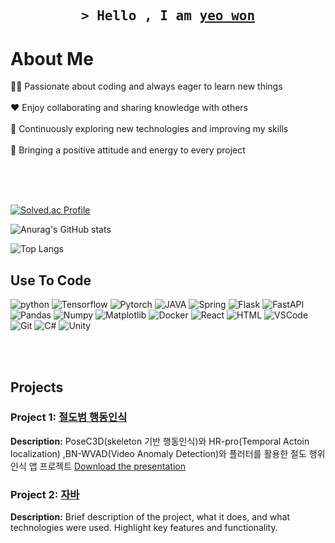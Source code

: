 
<h2 align="center">
    <samp>&gt; Hello , I am
    <b><a target="_blank" href="https://alsiam.com">yeo won</a></b>
  </samp>
</h2>


<!-- About Section -->
# About Me
<p>
<!--   <img align="right" width="300" height="210" src="/assets/programmer.svg" alt="Coding gif" /> -->
  👨‍💻 Passionate about coding and always eager to learn new things<br/><br/>
  ❤️ Enjoy collaborating and sharing knowledge with others<br/><br/>
  🌱 Continuously exploring new technologies and improving my skills<br/><br/>
  🌟 Bringing a positive attitude and energy to every project<br/><br/>
</p>

<br/>
<br/>

[![Solved.ac Profile](http://mazassumnida.wtf/api/v2/generate_badge?boj=dudnjsckrgo)](https://solved.ac/dudnjsckrgo/)

![Anurag's GitHub stats](https://github-readme-stats.vercel.app/api?username=tripleyoung&show_icons=true&theme=radical)

![Top Langs](https://github-readme-stats.vercel.app/api/top-langs/?username=tripleyoung&layout=compact)

## Use To Code
![python](https://img.shields.io/badge/Python-F0DB4F?style=for-the-badge&labelColor=black&logo=python&logoColor=F0DB4F)
![Tensorflow](https://img.shields.io/badge/Tensorflow-007acc?style=for-the-badge&labelColor=black&logo=tensorflow&logoColor=007acc)
![Pytorch](https://img.shields.io/badge/-Pytorch-61DBFB?style=for-the-badge&labelColor=black&logo=pytorch&logoColor=61DBFB)
![JAVA](https://img.shields.io/badge/-JAVA-007396?style=for-the-badge&labelColor=black&logo=OpenJDK&logoColor=white)
![Spring](https://img.shields.io/badge/Spring-6DB33F?style=for-the-badge&logo=spring&logoColor=white)
![Flask](https://img.shields.io/badge/Flask-20232A?style=for-the-badge&logo=flask&logoColor=61DAFB)
![FastAPI](https://img.shields.io/badge/FastAPI-000000?style=for-the-badge&logo=fastapi&logoColor=white)
![Pandas](https://img.shields.io/badge/Pandas-3C873A?style=for-the-badge&labelColor=black&logo=pandas&logoColor=3C873A)
![Numpy](https://img.shields.io/badge/Numpy-000000?style=for-the-badge&logo=numpy&logoColor=white)
![Matplotlib](https://img.shields.io/badge/Matplotlib-4EA94B?style=for-the-badge&logo=matplotlib&logoColor=white)
![Docker](https://img.shields.io/badge/Docker-1572B6?style=for-the-badge&logo=docker&logoColor=white)
![React](https://img.shields.io/badge/React-0170FE?style=for-the-badge&logo=reactjs&logoColor=white)
![HTML](https://img.shields.io/badge/HTML5-E34F26?style=for-the-badge&logo=html5&logoColor=white)
![VSCode](https://img.shields.io/badge/Visual_Studio-0078d7?style=for-the-badge&logo=visual%20studio&logoColor=white)
![Git](https://img.shields.io/badge/Git-F05032?style=for-the-badge&logo=git&logoColor=white)
![C#](https://img.shields.io/badge/C%23-239120?style=for-the-badge&logo=c-sharp&logoColor=white)
![Unity](https://img.shields.io/badge/Unity-000000?style=for-the-badge&logo=unity&logoColor=white)

<br/>
<br/>

## Projects
### Project 1: [절도범 행동인식](#)
**Description:** PoseC3D(skeleton 기반 행동인식)와 HR-pro(Temporal Actoin localization) ,BN-WVAD(Video Anomaly Detection)와 플러터를 활용한 절도 행위 인식 앱 프로젝트
[Download the presentation](./아이펠톤_최종발표자료_RealCvongE.pptx.pdf)
### Project 2: [자바](#)
**Description:** Brief description of the project, what it does, and what technologies were used. Highlight key features and functionality.

<!-- Add more projects as needed -->
